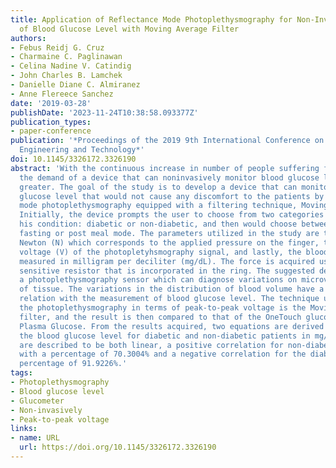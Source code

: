 ```yaml
---
title: Application of Reflectance Mode Photoplethysmography for Non-Invasive Monitoring
  of Blood Glucose Level with Moving Average Filter
authors:
- Febus Reidj G. Cruz
- Charmaine C. Paglinawan
- Celina Nadine V. Catindig
- John Charles B. Lamchek
- Danielle Diane C. Almiranez
- Anne Flereece Sanchez
date: '2019-03-28'
publishDate: '2023-11-24T10:38:58.093377Z'
publication_types:
- paper-conference
publication: '*Proceedings of the 2019 9th International Conference on Biomedical
  Engineering and Technology*'
doi: 10.1145/3326172.3326190
abstract: 'With the continuous increase in number of people suffering from diabetes,
  the demand of a device that can noninvasively monitor blood glucose level has been
  greater. The goal of the study is to develop a device that can monitor the blood
  glucose level that would not cause any discomfort to the patients by utilizing reflectance
  mode photoplethysmography equipped with a filtering technique, Moving Average filter.
  Initially, the device prompts the user to choose from two categories depending on
  his condition: diabetic or non-diabetic, and then would choose between the two modes:
  fasting or post meal mode. The parameters utilized in the study are the force in
  Newton (N) which corresponds to the applied pressure on the finger, the peak-to-peak
  voltage (V) of the photopletyhsmography signal, and lastly, the blood glucose level
  measured in milligram per deciliter (mg/dL). The force is acquired using a force
  sensitive resistor that is incorporated in the ring. The suggested device employs
  a photoplethysmography sensor which can diagnose variations on microvascular bed
  of tissue. The variations in the distribution of blood volume have a significant
  relation with the measurement of blood glucose level. The technique used to estimate
  the photoplethysmography in terms of peak-to-peak voltage is the Moving Average
  filter, and the result is then compared to that of the OneTouch glucometer and Fasting
  Plasma Glucose. From the results acquired, two equations are derived which output
  the blood glucose level for diabetic and non-diabetic patients in mg/dL. The equations
  are described to be both linear, a positive correlation for non-diabetic patients
  with a percentage of 70.3004% and a negative correlation for the diabetic with a
  percentage of 91.9226%.'
tags:
- Photoplethysmography
- Blood glucose level
- Glucometer
- Non-invasively
- Peak-to-peak voltage
links:
- name: URL
  url: https://doi.org/10.1145/3326172.3326190
---
```

